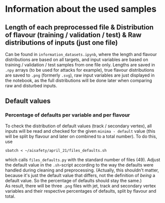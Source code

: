 # Information about the used samples

## Length of each preprocessed file & Distribution of flavour (training / validation / test) & Raw distributions of inputs (just one file)

Can be found in `information_datasets.ipynb`, where the length and flavour distributions are based on all targets, and input variables are based on training / validation / test samples from one file only. Lengths are saved in `.npy` arrays (to be used for attacks for example), true flavour distributions are saved to `.png` (formerly `.svg`), raw input variables are just displayed in the notebook, as the full distributions will be done later when comparing raw and disturbed inputs.

## Default values

### Percentage of defaults per variable and per flavour

To check the distribution of default values (track / secondary vertex), all inputs will be read and checked for the given `minima - default` value (this will be split by flavour and later on combined to a total number). To do this, use
```shell
sbatch < ~/aisafety/april_21/files_defaults.sh
```
which calls `files_defaults.py` with the standard number of files (49). Adjust the default value in the `.sh`-script according to the way the defaults were handled during cleaning and preprocessing. (Actually, this shouldn't matter, because it's just the default value that differs, not the definition of *being* a default value. So the percentage of defaults should stay the same.)  
As result, there will be three `.png` files with jet, track and secondary vertex variables and their respective percentages of defaults, split by flavour and total.